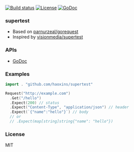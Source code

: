 
[![Build status][travis-img]][travis-url]
[![License][license-img]][license-url]
[![GoDoc][doc-img]][doc-url]

### supertest

* Based on [parnurzeal/gorequest](https://github.com/parnurzeal/gorequest)
* Inspired by [visionmedia/supertest](https://github.com/visionmedia/supertest)

### APIs

* [GoDoc](http://godoc.org/github.com/haoxins/supertest)

### Examples

```go
import . "github.com/haoxins/supertest"

Request("http://example.com")
  .Get("/hello")
  .Expect(200) // status
  .Expect("Content-Type", "application/json") // header
  .Expect(`{"name":"hello"}`) // body
  // or
  // .Expect(map[string]string{"name": "hello"})
```

### License
MIT

[travis-img]: https://img.shields.io/travis/haoxins/supertest.svg?style=flat-square
[travis-url]: https://travis-ci.org/haoxins/supertest
[license-img]: https://img.shields.io/badge/license-MIT-green.svg?style=flat-square
[license-url]: http://opensource.org/licenses/MIT
[doc-img]: https://img.shields.io/badge/GoDoc-reference-blue.svg?style=flat-square
[doc-url]: http://godoc.org/github.com/haoxins/supertest
